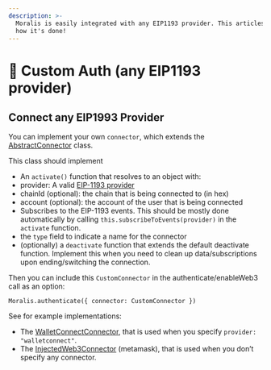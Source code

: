 ```yaml
---
description: >-
  Moralis is easily integrated with any EIP1193 provider. This articles explains
  how it's done!
---
```


# 🤖 Custom Auth (any EIP1193 provider)

## Connect any EIP1993 Provider

You can implement your own `connector`, which extends the [AbstractConnector](https://github.com/MoralisWeb3/Moralis-JS-SDK/blob/beta/src/Web3Connector/AbstractWeb3Connector.js) class.

This class should implement

* An `activate()` function that resolves to an object with:
* provider: A valid [EIP-1193 provider ](https://eips.ethereum.org/EIPS/eip-1193)
* chainId (optional): the chain that is being connected to (in hex)
* account (optional): the account of the user that is being connected
* Subscribes to the EIP-1193 events. This should be mostly done automatically by calling `this.subscribeToEvents(provider)` in the `activate` function.
* the `type` field to indicate a name for the connector
* (optionally) a `deactivate` function that extends the default deactivate function. Implement this when you need to clean up data/subscriptions upon ending/switching the connection.

Then you can include this `CustomConnector` in the authenticate/enableWeb3 call as an option:

```
Moralis.authenticate({ connector: CustomConnector })
```

See for example implementations:

* The [WalletConnectConnector](https://github.com/MoralisWeb3/Moralis-JS-SDK/blob/beta/src/Web3Connector/WalletConnectWeb3Connector.js), that is used when you specify `provider: "walletconnect"`.
* The [InjectedWeb3Connector](https://github.com/MoralisWeb3/Moralis-JS-SDK/blob/beta/src/Web3Connector/InjectedWeb3Connector.js) (metamask), that is used when you don’t specify any connector.
